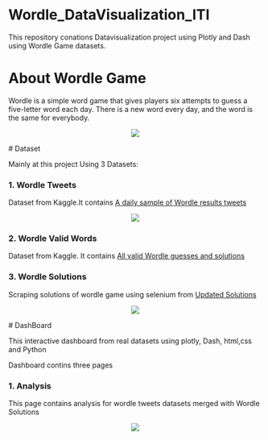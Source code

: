 # Wordle_DataVisualization_ITI
This repository conations Datavisualization project using Plotly and Dash using Wordle Game datasets.
# About Wordle Game
<p> Wordle is a simple word game that gives players six attempts to guess a five-letter word each day. There is a new word every day, and the word is the same for everybody.</p>
<p align="center">
  <img src="https://goodwordnews.com/wp-content/uploads/2022/02/1644629463_wordle_website_screenshot_new_1641474361623.jpg"/>
</p>
# Dataset
<p>Mainly at this project Using 3 Datasets:</p>
<h3>1. Wordle Tweets </h3>
Dataset from Kaggle.It contains <a href="https://www.kaggle.com/datasets/benhamner/wordle-tweets">A daily sample of Wordle results tweets </a>
<p align="center">
  <img src="https://miro.medium.com/max/875/1*nVAZxD8XfgU0nm7fgdPiwg.png"/>
</p>
<h3>2. Wordle Valid Words </h3>
Dataset from Kaggle. It contains <a href="https://www.kaggle.com/datasets/bcruise/wordle-valid-words">All valid Wordle guesses and solutions</a>
<h3>3. Wordle Solutions </h3>
Scraping solutions of wordle game using selenium from <a href="https://screenrant.com/wordle-answers-updated-word-puzzle-guide/">Updated Solutions</a>
<p align="center">
  <img src="https://static0.srcdn.com/wordpress/wp-content/uploads/2022/01/Wordle-answers-screen-feature.jpg?q=50&fit=crop&w=480&h=300&dpr=1.5 480w"/>
</p>
# DashBoard
<p> This interactive dashboard from real datasets using plotly, Dash, html,css and Python</p>
<p> Dashboard contins three pages</p>
<h3>1. Analysis</h3>
<p>This page contains analysis for wordle tweets datasets merged with Wordle Solutions</p>
<p align="center">
  <img src="/FatmaAlZhraaMarzouk/Wordle_DataVisualization_ITI/blob/main/DashBoard/Analysis.png?raw=true"/>
</p>
